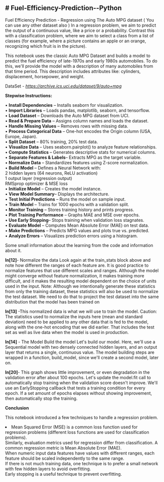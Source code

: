 <h2> # Fuel-Efficiency-Prediction--Python </h2>

Fuel Efficiency Prediction - Regression using The Auto MPG dataset ( You can use any other dataset also )
In a regression problem, we aim to predict the output of a continuous value, like a price or a probability. Contrast this with a classification problem, where we aim to select a class from a list of classes (for example, where a picture contains an apple or an orange, recognizing which fruit is in the picture).

This notebook uses the classic Auto MPG Dataset and builds a model to predict the fuel efficiency of late-1970s and early 1980s automobiles. To do this, we'll provide the model with a description of many automobiles from that time period. This description includes attributes like: cylinders, displacement, horsepower, and weight.

DataSet - _https://archive.ics.uci.edu/dataset/9/auto+mpg_

**Stepwise Instructions:**

•	**Install Dependencies** – Installs seaborn for visualization. <br>
•	**Import Libraries** – Loads pandas, matplotlib, seaborn, and tensorflow.<br>
•	**Load Dataset** – Downloads the Auto MPG dataset from UCI.<br>
•	**Read & Prepare Data** – Assigns column names and loads the dataset.<br>
•	**Handle Missing Values** – Removes rows with missing data.<br>
•	**Process Categorical Data** – One-hot encodes the Origin column (USA, Europe, Japan).<br>
•	**Split Dataset** – 80% training, 20% test data.<br>
•	**Visualize Data** – Uses seaborn.pairplot() to analyze feature relationships.<br>
•	**Compute Statistics** – Generates descriptive stats for numerical columns.<br>
•	**Separate Features & Labels**– Extracts MPG as the target variable.<br>
•	**Normalize Data** – Standardizes features using Z-score normalization.<br>
•	**Build Model** – Defines a Neural Network with:<br>
     2 hidden layers (64 neurons, ReLU activation)<br>
     1 output layer (regression output)<br>
     RMSprop optimizer & MSE loss<br>
•	**Initialize Model** – Creates the model instance.<br>
•	**View Model Summary**– Displays the architecture.<br>
•	**Test Initial Predictions** – Runs the model on sample input.<br>
•	**Train Model** – Trains for 1000 epochs with a validation split.<br>
•	**Monitor Training** – Stores training history and prints progress.<br>
•	**Plot Training Performance** – Graphs MAE and MSE over epochs.<br>
•	**Use Early Stopping**– Stops training when validation loss stagnates.<br>
•	**Evaluate Model** – Computes Mean Absolute Error (MAE) on test data.<br>
•	**Make Predictions** – Predicts MPG values and plots true vs. predicted.<br>
•	**Analyze Errors** – Visualizes prediction errors using a histogram.<br>

Some small information about the learning from the code and information about it.

**In[12]**- Normalize the data
Look again at the train_stats block above and note how different the ranges of each feature are.
It is good practice to normalize features that use different scales and ranges. Although the model might converge without feature normalization, it makes training more difficult, and it makes the resulting model dependent on the choice of units used in the input.
Note: Although we intentionally generate these statistics from only the training dataset, these statistics will also be used to normalize the test dataset. We need to do that to project the test dataset into the same distribution that the model has been trained on

**In[13]** -This normalized data is what we will use to train the model.
Caution: The statistics used to normalize the inputs here (mean and standard deviation) need to be applied to any other data that is fed to the model, along with the one-hot encoding that we did earlier. That includes the test set as well as live data when the model is used in production.

**In[14]** - The Model
Build the model
Let's build our model. Here, we'll use a Sequential model with two densely connected hidden layers, and an output layer that returns a single, continuous value. The model building steps are wrapped in a function, build_model, since we'll create a second model, later on.

**In[20]**- This graph shows little improvement, or even degradation in the validation error after about 100 epochs. Let's update the model.fit call to automatically stop training when the validation score doesn't improve. We'll use an EarlyStopping callback that tests a training condition for every epoch. If a set amount of epochs elapses without showing improvement, then automatically stop the training.


**Conclusion**

This notebook introduced a few techniques to handle a regression problem.<br>
<li>
  Mean Squared Error (MSE) is a common loss function used for regression problems (different loss functions are used for classification problems).<br>
  Similarly, evaluation metrics used for regression differ from classification. A common regression metric is Mean Absolute Error (MAE).<br>
  When numeric input data features have values with different ranges, each feature should be scaled independently to the same range.<br>
  If there is not much training data, one technique is to prefer a small network with few hidden layers to avoid overfitting.<br>
  Early stopping is a useful technique to prevent overfitting.
</li>

